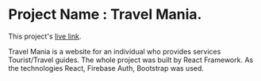 # Project Name : Travel Mania.

This project's [live link](https://travelmanias.netlify.app/).

Travel Mania is a website for an individual who provides services Tourist/Travel guides. The whole project was built by React Framework. As the technologies React, Firebase Auth, Bootstrap was used.